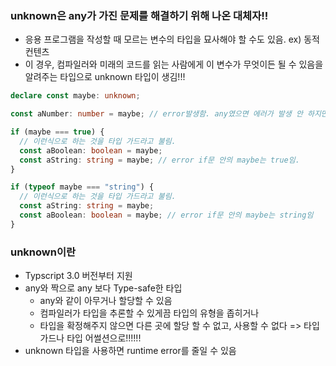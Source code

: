 ### unknown은 any가 가진 문제를 해결하기 위해 나온 대체자!!

- 응용 프로그램을 작성할 때 모르는 변수의 타입을 묘사해야 할 수도 있음. ex) 동적 컨텐츠
- 이 경우, 컴파일러와 미래의 코드를 읽는 사람에게 이 변수가 무엇이든 될 수 있음을 알려주는 타입으로 unknown 타입이 생김!!!

```ts
declare const maybe: unknown;

const aNumber: number = maybe; // error발생함. any였으면 에러가 발생 안 하지만 unknown 타입의 경우 타입 가드를 사용해야 함.

if (maybe === true) {
  // 이런식으로 하는 것을 타입 가드라고 불림.
  const aBoolean: boolean = maybe;
  const aString: string = maybe; // error if문 안의 maybe는 true임.
}

if (typeof maybe === "string") {
  // 이런식으로 하는 것을 타입 가드라고 불림.
  const aString: string = maybe;
  const aBoolean: boolean = maybe; // error if문 안의 maybe는 string임
}
```

### unknown이란

- Typscript 3.0 버전부터 지원
- any와 짝으로 any 보다 Type-safe한 타입
  - any와 같이 아무거나 할당할 수 있음
  - 컴파일러가 타입을 추론할 수 있게끔 타입의 유형을 좁히거나
  - 타입을 확정해주지 않으면 다른 곳에 할당 할 수 없고, 사용할 수 없다 => 타입 가드나 타입 어썰션으로!!!!!!
- unknown 타입을 사용하면 runtime error를 줄일 수 있음
